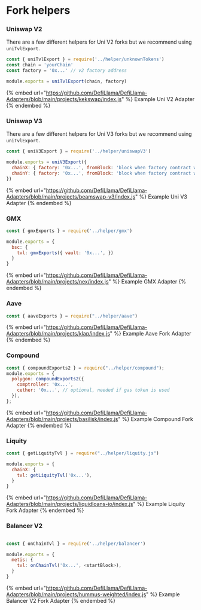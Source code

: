 # Fork helpers

### Uniswap V2

There are a few different helpers for Uni V2 forks but we recommend using `uniTvlExport`.

```javascript
const { uniTvlExport } = require('../helper/unknownTokens')
const chain = 'yourChain'
const factory = '0x...' // v2 factory address

module.exports = uniTvlExport(chain, factory)
```

{% embed url="https://github.com/DefiLlama/DefiLlama-Adapters/blob/main/projects/kekswap/index.js" %}
Example Uni V2 Adapter
{% endembed %}

### Uniswap V3

There are a few different helpers for Uni V3 forks but we recommend using `uniTvlExport`.

```javascript
const { uniV3Export } = require('../helper/uniswapV3')

module.exports = uniV3Export({
  chainX: { factory: '0x...', fromBlock: 'block when factory contract was deployed' },
  chainY: { factory: '0x...', fromBlock: 'block when factory contract was deployed' },
})
```

{% embed url="https://github.com/DefiLlama/DefiLlama-Adapters/blob/main/projects/beamswap-v3/index.js" %}
Example Uni V3 Adapter
{% endembed %}


### GMX


```javascript
const { gmxExports } = require('../helper/gmx')

module.exports = {
  bsc: {
    tvl: gmxExports({ vault: '0x...', })
  }
}
```

{% embed url="https://github.com/DefiLlama/DefiLlama-Adapters/blob/main/projects/nex/index.js" %}
Example GMX Adapter
{% endembed %}


### Aave

```javascript
const { aaveExports } = require("../helper/aave")
```

{% embed url="https://github.com/DefiLlama/DefiLlama-Adapters/blob/main/projects/klap/index.js" %}
Example Aave Fork Adapter
{% endembed %}



### Compound

```javascript
const { compoundExports2 } = require("../helper/compound");
module.exports = {
  polygon: compoundExports2({ 
    comptroller: '0x...',
    cether: '0x...', // optional, needed if gas token is used
  }),
};
```

{% embed url="https://github.com/DefiLlama/DefiLlama-Adapters/blob/main/projects/basilisk/index.js" %}
Example Compound Fork Adapter
{% endembed %}



### Liquity

```javascript
const { getLiquityTvl } = require("../helper/liquity.js")

module.exports = {
  chainX: {
    tvl: getLiquityTvl('0x...'),
  }
}
```

{% embed url="https://github.com/DefiLlama/DefiLlama-Adapters/blob/main/projects/liquidloans-io/index.js" %}
Example Liquity Fork Adapter
{% endembed %}


### Balancer V2

```javascript

const { onChainTvl } = require('../helper/balancer')

module.exports = {
  metis: {
    tvl: onChainTvl('0x...', <startBlock>),
  }
}
```

{% embed url="https://github.com/DefiLlama/DefiLlama-Adapters/blob/main/projects/hummus-weighted/index.js" %}
Example Balancer V2 Fork Adapter
{% endembed %}

